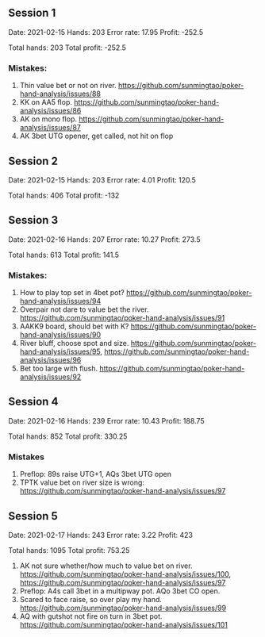 ## Session 1
Date: 2021-02-15
Hands: 203
Error rate: 17.95
Profit: -252.5

Total hands: 203
Total profit: -252.5

### Mistakes:

1. Thin value bet or not on river. https://github.com/sunmingtao/poker-hand-analysis/issues/88
2. KK on AA5 flop. https://github.com/sunmingtao/poker-hand-analysis/issues/86
3. AK on mono flop. https://github.com/sunmingtao/poker-hand-analysis/issues/87
4. AK 3bet UTG opener, get called, not hit on flop

## Session 2
Date: 2021-02-15
Hands: 203
Error rate: 4.01
Profit: 120.5

Total hands: 406
Total profit: -132

## Session 3
Date: 2021-02-16
Hands: 207
Error rate: 10.27
Profit: 273.5

Total hands: 613
Total profit: 141.5

### Mistakes:
1. How to play top set in 4bet pot? https://github.com/sunmingtao/poker-hand-analysis/issues/94
2. Overpair not dare to value bet the river. https://github.com/sunmingtao/poker-hand-analysis/issues/91
3. AAKK9 board, should bet with K? https://github.com/sunmingtao/poker-hand-analysis/issues/90
4. River bluff, choose spot and size. https://github.com/sunmingtao/poker-hand-analysis/issues/95, https://github.com/sunmingtao/poker-hand-analysis/issues/96
5. Bet too large with flush. https://github.com/sunmingtao/poker-hand-analysis/issues/92

## Session 4
Date: 2021-02-16
Hands: 239
Error rate: 10.43
Profit: 188.75

Total hands: 852
Total profit: 330.25

### Mistakes

1. Preflop: 89s raise UTG+1, AQs 3bet UTG open
2. TPTK value bet on river size is wrong: https://github.com/sunmingtao/poker-hand-analysis/issues/97

## Session 5
Date: 2021-02-17
Hands: 243
Error rate: 3.22
Profit: 423

Total hands: 1095
Total profit: 753.25

1. AK not sure whether/how much to value bet on river. https://github.com/sunmingtao/poker-hand-analysis/issues/100, https://github.com/sunmingtao/poker-hand-analysis/issues/97
2. Preflop: A4s call 3bet in a multipway pot. AQo 3bet CO open. 
3. Scared to face raise, so over play my hand. https://github.com/sunmingtao/poker-hand-analysis/issues/99
4. AQ with gutshot not fire on turn in 3bet pot. https://github.com/sunmingtao/poker-hand-analysis/issues/101
